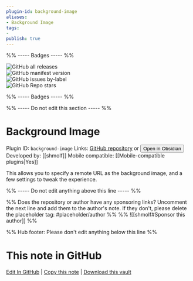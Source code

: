 ```yaml
---
plugin-id: background-image
aliases:
- Background Image
tags: 
- 
publish: true
---
```


%% ----- Badges ----- %%

![GitHub all releases](https://img.shields.io/github/downloads/shmolf/obsidian-editor-background/total?color=573E7A&logo=github&style=for-the-badge)   
![GitHub manifest version](https://img.shields.io/github/manifest-json/v/shmolf/obsidian-editor-background?color=573E7A&logo=github&style=for-the-badge)   
![GitHub issues by-label](https://img.shields.io/github/issues/shmolf/obsidian-editor-background/help%20wanted?color=573E7A&logo=github&style=for-the-badge)   
![GitHub Repo stars](https://img.shields.io/github/stars/shmolf/obsidian-editor-background?color=573E7A&logo=github&style=for-the-badge)

%% ----- Badges ----- %%

%% ----- Do not edit this section ----- %%

# Background Image

Plugin ID: `background-image`
Links: [GitHub repository](https://github.com/shmolf/obsidian-editor-background) or [<button id=HH>Open in Obsidian</button>](obsidian://show-plugin?id=background-image)
Developed by: [[shmolf]]
Mobile compatible: [[Mobile-compatible plugins|Yes]]

This allows you to specify a remote URL as the background image, and a few settings to tweak the experience.

%% ----- Do not edit anything above this line ----- %% 

%% Does the repository or author have any sponsoring links? Uncomment the next line and add them to the author's note. If they don't, please delete the placeholder tag: #placeholder/author %%
%% ![[shmolf#Sponsor this author]] %%

%% Hub footer: Please don't edit anything below this line %%

# This note in GitHub

<span class="git-footer">[Edit In GitHub](https://github.dev/obsidian-community/obsidian-hub/blob/main/02%20-%20Community%20Expansions/02.05%20All%20Community%20Expansions/Plugins/background-image.md "git-hub-edit-note") | [Copy this note](https://raw.githubusercontent.com/obsidian-community/obsidian-hub/main/02%20-%20Community%20Expansions/02.05%20All%20Community%20Expansions/Plugins/background-image.md "git-hub-copy-note") | [Download this vault](https://github.com/obsidian-community/obsidian-hub/archive/refs/heads/main.zip "git-hub-download-vault") </span>
